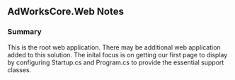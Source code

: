 ﻿## AdWorksCore.Web Notes

### Summary

This is the root web application. There may be additional web application added to this solution. The inital focus is on getting our first page to display by configuring Startup.cs and Program.cs to provide the essential support classes.